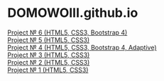# DOMOWOIII.github.io
<a href="https://domowoiii.github.io/8.Restaurant/">Project № 6 (HTML5, CSS3, Bootstrap 4)</a><br>
<a href="https://domowoiii.github.io/6.LearnCode/#">Project № 5 (HTML5, CSS3)</a><br>
<a href="https://domowoiii.github.io/4.Tinyone/">Project № 4 (HTML5, CSS3, Bootstrap 4, Adaptive)</a><br>
<a href="https://domowoiii.github.io/3.%20Nice%20to%20meet%20you/">Project № 3 (HTML5, CSS3)</a><br>
<a href="https://domowoiii.github.io/2.%20Mongo/">Project № 2 (HTML5, CSS3)</a><br>
<a href="https://domowoiii.github.io/1.%20First%20page/#">Project № 1 (HTML5, CSS3)</a>

